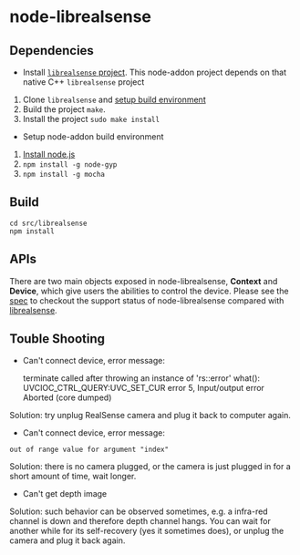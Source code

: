 # node-librealsense

## Dependencies ##

 - Install [`librealsense` project](https://github.com/IntelRealSense/librealsense.git). This node-addon project depends on that native C++ `librealsense` project
  1. Clone `librealsense` and [setup build environment](https://github.com/IntelRealSense/librealsense#installation-guide)
  1. Build the project `make`.
  1. Install the project `sudo make install`


 - Setup node-addon build environment
  1. [Install node.js](https://nodejs.org/en/download/package-manager/)
  1. `npm install -g node-gyp`
  1. `npm install -g mocha`

## Build ##
```
cd src/librealsense
npm install
```

## APIs ##
There are two main objects exposed in node-librealsense, **Context** and **Device**, which give users the abilities to control the device. Please see the [spec](apis.md) to checkout the support status of node-librealsense compared with [librealsense](https://github.com/IntelRealSense/librealsense).

## Touble Shooting ##

 - Can't connect device, error message:


    terminate called after throwing an instance of 'rs::error'
    what():  UVCIOC_CTRL_QUERY:UVC_SET_CUR error 5, Input/output error
    Aborted (core dumped)


Solution: try unplug RealSense camera and plug it back to computer again.


 - Can't connect device, error message:

`out of range value for argument "index"`

Solution: there is no camera plugged, or the camera is just plugged in for a short amount of time, wait longer.

 - Can't get depth image

Solution: such behavior can be observed sometimes, e.g. a infra-red channel is down and therefore depth channel hangs. You can wait for another while for its self-recovery (yes it sometimes does), or unplug the camera and plug it back again.
